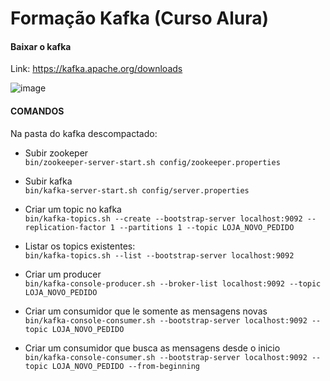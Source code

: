
# Formação Kafka (Curso Alura)

#### Baixar o kafka

Link: https://kafka.apache.org/downloads

![image](https://user-images.githubusercontent.com/12371283/157346967-cf0a2637-cbb1-420d-87ee-26f7897c5d2e.png)

#### COMANDOS
Na pasta do kafka descompactado:

* Subir zookeper  
`bin/zookeeper-server-start.sh config/zookeeper.properties`

* Subir kafka  
`bin/kafka-server-start.sh config/server.properties`

* Criar um topic no kafka  
`bin/kafka-topics.sh --create --bootstrap-server localhost:9092 --replication-factor 1 --partitions 1 --topic LOJA_NOVO_PEDIDO`

* Listar os topics existentes:  
`bin/kafka-topics.sh --list --bootstrap-server localhost:9092`

* Criar um producer  
`bin/kafka-console-producer.sh --broker-list localhost:9092 --topic LOJA_NOVO_PEDIDO`

* Criar um consumidor que le somente as mensagens novas  
`bin/kafka-console-consumer.sh --bootstrap-server localhost:9092 --topic LOJA_NOVO_PEDIDO`

* Criar um consumidor que busca as mensagens desde o inicio  
`bin/kafka-console-consumer.sh --bootstrap-server localhost:9092 --topic LOJA_NOVO_PEDIDO --from-beginning`
	


